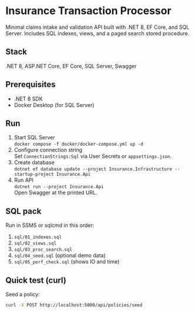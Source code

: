 # Insurance Transaction Processor

Minimal claims intake and validation API built with .NET 8, EF Core, and SQL Server. Includes SQL indexes, views, and a paged search stored procedure.

## Stack
.NET 8, ASP.NET Core, EF Core, SQL Server, Swagger

## Prerequisites
- .NET 8 SDK
- Docker Desktop (for SQL Server)

## Run
1. Start SQL Server  
   `docker compose -f docker/docker-compose.yml up -d`
2. Configure connection string  
   Set `ConnectionStrings:Sql` via User Secrets or `appsettings.json`.
3. Create database  
   `dotnet ef database update --project Insurance.Infrastructure --startup-project Insurance.Api`
4. Run API  
   `dotnet run --project Insurance.Api`  
   Open Swagger at the printed URL.

## SQL pack
Run in SSMS or sqlcmd in this order:
1) `sql/01_indexes.sql`  
2) `sql/02_views.sql`  
3) `sql/03_proc_search.sql`  
4) `sql/04_seed.sql` (optional demo data)  
5) `sql/05_perf_check.sql` (shows IO and time)

## Quick test (curl)
Seed a policy:
```bash
curl -X POST http://localhost:5000/api/policies/seed
